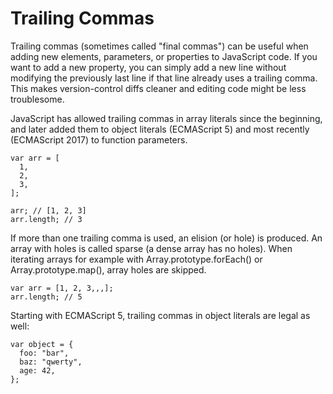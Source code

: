 # Trailing Commas

Trailing commas (sometimes called "final commas") can be useful when adding new elements, parameters, or properties to JavaScript code. If you want to add a new property, you can simply add a new line without modifying the previously last line if that line already uses a trailing comma. This makes version-control diffs cleaner and editing code might be less troublesome.

JavaScript has allowed trailing commas in array literals since the beginning, and later added them to object literals (ECMAScript 5) and most recently (ECMAScript 2017) to function parameters.

```
var arr = [
  1, 
  2, 
  3, 
];

arr; // [1, 2, 3]
arr.length; // 3

```
If more than one trailing comma is used, an elision (or hole) is produced. An array with holes is called sparse (a dense array has no holes). When iterating arrays for example with Array.prototype.forEach() or Array.prototype.map(), array holes are skipped.


```
var arr = [1, 2, 3,,,];
arr.length; // 5

```

Starting with ECMAScript 5, trailing commas in object literals are legal as well:

```
var object = { 
  foo: "bar", 
  baz: "qwerty",
  age: 42,
};
```